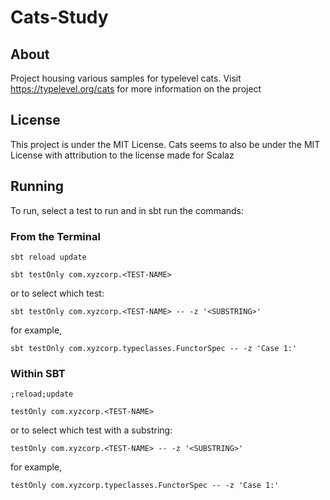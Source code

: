 # Cats-Study

## About

Project housing various samples for typelevel cats. Visit https://typelevel.org/cats for more information on the project

## License

This project is under the MIT License.  Cats seems to also be under the MIT 
License with attribution to the license made for Scalaz

## Running

To run, select a test to run and in sbt run the commands:

### From the Terminal

`sbt reload update`

`sbt testOnly com.xyzcorp.<TEST-NAME>`

or to select which test:

`sbt testOnly com.xyzcorp.<TEST-NAME> -- -z '<SUBSTRING>'`

for example,

`sbt testOnly com.xyzcorp.typeclasses.FunctorSpec -- -z 'Case 1:'`

### Within SBT

`;reload;update`

`testOnly com.xyzcorp.<TEST-NAME>`

or to select which test with a substring:

`testOnly com.xyzcorp.<TEST-NAME> -- -z '<SUBSTRING>'`

for example,

`testOnly com.xyzcorp.typeclasses.FunctorSpec -- -z 'Case 1:'`
